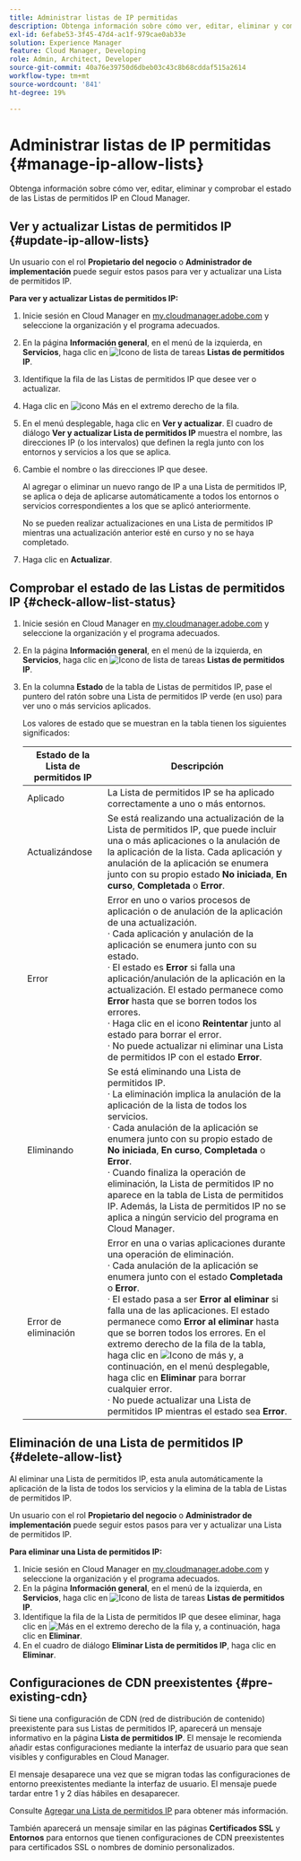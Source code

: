 ```yaml
---
title: Administrar listas de IP permitidas
description: Obtenga información sobre cómo ver, editar, eliminar y comprobar el estado de las Listas de permitidos IP en Cloud Manager.
exl-id: 6efabe53-3f45-47d4-ac1f-979cae0ab33e
solution: Experience Manager
feature: Cloud Manager, Developing
role: Admin, Architect, Developer
source-git-commit: 40a76e39750d6dbeb03c43c8b68cddaf515a2614
workflow-type: tm+mt
source-wordcount: '841'
ht-degree: 19%

---
```


# Administrar listas de IP permitidas {#manage-ip-allow-lists}

Obtenga información sobre cómo ver, editar, eliminar y comprobar el estado de las Listas de permitidos IP en Cloud Manager.

## Ver y actualizar Listas de permitidos IP {#update-ip-allow-lists}

Un usuario con el rol **Propietario del negocio** o **Administrador de implementación** puede seguir estos pasos para ver y actualizar una Lista de permitidos IP.

**Para ver y actualizar Listas de permitidos IP:**

1. Inicie sesión en Cloud Manager en [my.cloudmanager.adobe.com](https://my.cloudmanager.adobe.com/) y seleccione la organización y el programa adecuados.
1. En la página **Información general**, en el menú de la izquierda, en **Servicios**, haga clic en ![Icono de lista de tareas](https://spectrum.adobe.com/static/icons/workflow_18/Smock_TaskList_18_N.svg) **Listas de permitidos IP**.
1. Identifique la fila de las Listas de permitidos IP que desee ver o actualizar.
1. Haga clic en ![icono Más](https://spectrum.adobe.com/static/icons/workflow_18/Smock_More_18_N.svg) en el extremo derecho de la fila.
1. En el menú desplegable, haga clic en **Ver y actualizar**.
El cuadro de diálogo **Ver y actualizar Lista de permitidos IP** muestra el nombre, las direcciones IP (o los intervalos) que definen la regla junto con los entornos y servicios a los que se aplica.
1. Cambie el nombre o las direcciones IP que desee.

   Al agregar o eliminar un nuevo rango de IP a una Lista de permitidos IP, se aplica o deja de aplicarse automáticamente a todos los entornos o servicios correspondientes a los que se aplicó anteriormente.

   No se pueden realizar actualizaciones en una Lista de permitidos IP mientras una actualización anterior esté en curso y no se haya completado.

1. Haga clic en **Actualizar**.

## Comprobar el estado de las Listas de permitidos IP {#check-allow-list-status}

1. Inicie sesión en Cloud Manager en [my.cloudmanager.adobe.com](https://my.cloudmanager.adobe.com/) y seleccione la organización y el programa adecuados.

1. En la página **Información general**, en el menú de la izquierda, en **Servicios**, haga clic en ![Icono de lista de tareas](https://spectrum.adobe.com/static/icons/workflow_18/Smock_TaskList_18_N.svg) **Listas de permitidos IP**.

1. En la columna **Estado** de la tabla de Listas de permitidos IP, pase el puntero del ratón sobre una Lista de permitidos IP verde (en uso) para ver uno o más servicios aplicados.

   Los valores de estado que se muestran en la tabla tienen los siguientes significados:

   | Estado de la Lista de permitidos IP | Descripción |
   | --- | --- |
   | Aplicado | La Lista de permitidos IP se ha aplicado correctamente a uno o más entornos. |
   | Actualizándose | Se está realizando una actualización de la Lista de permitidos IP, que puede incluir una o más aplicaciones o la anulación de la aplicación de la lista. Cada aplicación y anulación de la aplicación se enumera junto con su propio estado **No iniciada**, **En curso**, **Completada** o **Error**. |
   | Error | Error en uno o varios procesos de aplicación o de anulación de la aplicación de una actualización.<br>· Cada aplicación y anulación de la aplicación se enumera junto con su estado.<br>· El estado es **Error** si falla una aplicación/anulación de la aplicación en la actualización. El estado permanece como **Error** hasta que se borren todos los errores.<br>· Haga clic en el icono **Reintentar** junto al estado para borrar el error.<br>· No puede actualizar ni eliminar una Lista de permitidos IP con el estado **Error**. |
   | Eliminando | Se está eliminando una Lista de permitidos IP.<br>· La eliminación implica la anulación de la aplicación de la lista de todos los servicios.<br>· Cada anulación de la aplicación se enumera junto con su propio estado de **No iniciada**, **En curso**, **Completada** o **Error**.<br>· Cuando finaliza la operación de eliminación, la Lista de permitidos IP no aparece en la tabla de Lista de permitidos IP. Además, la Lista de permitidos IP no se aplica a ningún servicio del programa en Cloud Manager. |
   | Error de eliminación | Error en una o varias aplicaciones durante una operación de eliminación.<br>· Cada anulación de la aplicación se enumera junto con el estado **Completada** o **Error**.<br>· El estado pasa a ser **Error al eliminar** si falla una de las aplicaciones. El estado permanece como **Error al eliminar** hasta que se borren todos los errores. En el extremo derecho de la fila de la tabla, haga clic en ![Icono de más](https://spectrum.adobe.com/static/icons/workflow_18/Smock_More_18_N.svg) y, a continuación, en el menú desplegable, haga clic en **Eliminar** para borrar cualquier error.<br>· No puede actualizar una Lista de permitidos IP mientras el estado sea **Error**. |

## Eliminación de una Lista de permitidos IP {#delete-allow-list}

Al eliminar una Lista de permitidos IP, esta anula automáticamente la aplicación de la lista de todos los servicios y la elimina de la tabla de Listas de permitidos IP.

Un usuario con el rol **Propietario del negocio** o **Administrador de implementación** puede seguir estos pasos para ver y actualizar una Lista de permitidos IP.

**Para eliminar una Lista de permitidos IP:**

1. Inicie sesión en Cloud Manager en [my.cloudmanager.adobe.com](https://my.cloudmanager.adobe.com/) y seleccione la organización y el programa adecuados.
1. En la página **Información general**, en el menú de la izquierda, en **Servicios**, haga clic en ![Icono de lista de tareas](https://spectrum.adobe.com/static/icons/workflow_18/Smock_TaskList_18_N.svg) **Listas de permitidos IP**.
1. Identifique la fila de la Lista de permitidos IP que desee eliminar, haga clic en ![Más](https://spectrum.adobe.com/static/icons/workflow_18/Smock_More_18_N.svg) en el extremo derecho de la fila y, a continuación, haga clic en **Eliminar**.
1. En el cuadro de diálogo **Eliminar Lista de permitidos IP**, haga clic en **Eliminar**.

## Configuraciones de CDN preexistentes {#pre-existing-cdn}

Si tiene una configuración de CDN (red de distribución de contenido) preexistente para sus Listas de permitidos IP, aparecerá un mensaje informativo en la página **Lista de permitidos IP**. El mensaje le recomienda añadir estas configuraciones mediante la interfaz de usuario para que sean visibles y configurables en Cloud Manager.

El mensaje desaparece una vez que se migran todas las configuraciones de entorno preexistentes mediante la interfaz de usuario. El mensaje puede tardar entre 1 y 2 días hábiles en desaparecer.

Consulte [Agregar una Lista de permitidos IP](/help/implementing/cloud-manager/ip-allow-lists/add-ip-allow-lists.md) para obtener más información.

También aparecerá un mensaje similar en las páginas **Certificados SSL** y **Entornos** para entornos que tienen configuraciones de CDN preexistentes para certificados SSL o nombres de dominio personalizados.
